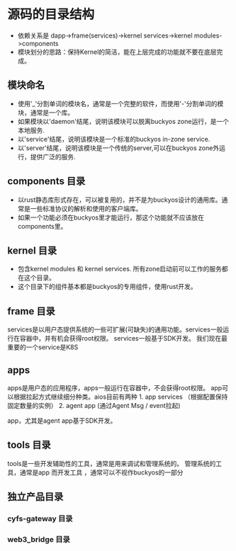 # 源码的目录结构

- 依赖关系是 dapp->frame(services)->kernel services->kernel modules->components
- 模块划分的思路：保持Kernel的简洁，能在上层完成的功能就不要在底层完成。

## 模块命名

- 使用'_'分割单词的模块名，通常是一个完整的软件，而使用'-'分割单词的模块，通常是一个库。
- 如果模块以'daemon'结尾，说明该模块可以脱离buckyos zone运行，是一个本地服务.
- 以'service'结尾，说明该模块是一个标准的buckyos in-zone service.
- 以'server'结尾，说明该模块是一个传统的server,可以在buckyos zone外运行，提供广泛的服务.

## components 目录

- 以rust静态库形式存在，可以被复用的，并不是为buckyos设计的通用库。通常是一些标准协议的解析和使用的客户端库。
- 如果一个功能必须在buckyos里才能运行，那这个功能就不应该放在components里。

## kernel 目录

- 包含kernel modules 和 kernel services. 所有zone启动前可以工作的服务都在这个目录。
- 这个目录下的组件基本都是buckyos的专用组件，使用rust开发。

## frame 目录

services是以用户态提供系统的一些可扩展(可缺失)的通用功能。services一般运行在容器中，并有机会获得root权限。
services一般基于SDK开发。
我们现在最重要的一个service是K8S

## apps

apps是用户态的应用程序，apps一般运行在容器中，不会获得root权限。
app可以根据拉起方式继续细分种类。aios目前有两种
    1. app services （根据配置保持固定数量的实例）
    2. agent app (通过Agent Msg / event拉起)

app，尤其是agent app基于SDK开发。

## tools 目录

tools是一些开发辅助性的工具，通常是用来调试和管理系统的。
管理系统的工具，通常是app
而开发工具 ，通常可以不视作buckyos的一部分

## 独立产品目录

### cyfs-gateway 目录

### web3_bridge 目录
